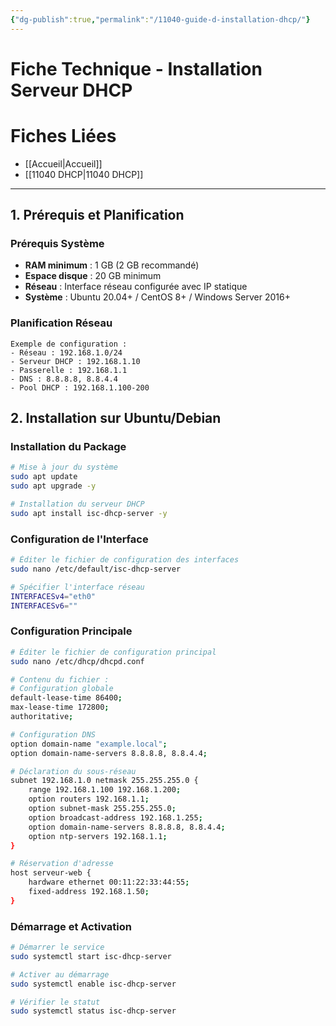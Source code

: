 ```yaml
---
{"dg-publish":true,"permalink":"/11040-guide-d-installation-dhcp/"}
---
```


# Fiche Technique - Installation Serveur DHCP
# Fiches Liées
- [[Accueil\|Accueil]]
- [[11040 DHCP\|11040 DHCP]]
---
## 1. Prérequis et Planification

### Prérequis Système

- **RAM minimum** : 1 GB (2 GB recommandé)
- **Espace disque** : 20 GB minimum
- **Réseau** : Interface réseau configurée avec IP statique
- **Système** : Ubuntu 20.04+ / CentOS 8+ / Windows Server 2016+

### Planification Réseau

```
Exemple de configuration :
- Réseau : 192.168.1.0/24
- Serveur DHCP : 192.168.1.10
- Passerelle : 192.168.1.1
- DNS : 8.8.8.8, 8.8.4.4
- Pool DHCP : 192.168.1.100-200
```

## 2. Installation sur Ubuntu/Debian

### Installation du Package

```bash
# Mise à jour du système
sudo apt update
sudo apt upgrade -y

# Installation du serveur DHCP
sudo apt install isc-dhcp-server -y
```

### Configuration de l'Interface

```bash
# Éditer le fichier de configuration des interfaces
sudo nano /etc/default/isc-dhcp-server

# Spécifier l'interface réseau
INTERFACESv4="eth0"
INTERFACESv6=""
```

### Configuration Principale

```bash
# Éditer le fichier de configuration principal
sudo nano /etc/dhcp/dhcpd.conf

# Contenu du fichier :
# Configuration globale
default-lease-time 86400;
max-lease-time 172800;
authoritative;

# Configuration DNS
option domain-name "example.local";
option domain-name-servers 8.8.8.8, 8.8.4.4;

# Déclaration du sous-réseau
subnet 192.168.1.0 netmask 255.255.255.0 {
    range 192.168.1.100 192.168.1.200;
    option routers 192.168.1.1;
    option subnet-mask 255.255.255.0;
    option broadcast-address 192.168.1.255;
    option domain-name-servers 8.8.8.8, 8.8.4.4;
    option ntp-servers 192.168.1.1;
}

# Réservation d'adresse
host serveur-web {
    hardware ethernet 00:11:22:33:44:55;
    fixed-address 192.168.1.50;
}
```

### Démarrage et Activation

```bash
# Démarrer le service
sudo systemctl start isc-dhcp-server

# Activer au démarrage
sudo systemctl enable isc-dhcp-server

# Vérifier le statut
sudo systemctl status isc-dhcp-server
```

